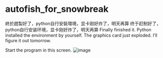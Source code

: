 # autofish_for_snowbreak

終於趕製好了，python自行安裝環境，显卡刚好炸了，明天再算
终于赶制好了，python自行安装环境，显卡刚好炸了，明天再算
Finally finished it. Python installed the environment by yourself. The graphics card just exploded. I’ll figure it out tomorrow.

Start the program in this screen.
![image](https://github.com/user-attachments/assets/5afe78f5-c9ba-4a0c-92e0-8218d0eea770)
